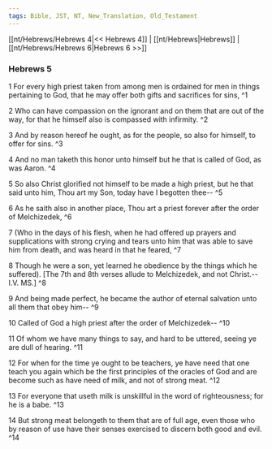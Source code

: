 ```yaml
---
tags: Bible, JST, NT, New_Translation, Old_Testament
---
```


[[nt/Hebrews/Hebrews 4|<< Hebrews 4]] | [[nt/Hebrews|Hebrews]] | [[nt/Hebrews/Hebrews 6|Hebrews 6 >>]]

### Hebrews 5

1 For every high priest taken from among men is ordained for men in things pertaining to God, that he may offer both gifts and sacrifices for sins,  ^1

2 Who can have compassion on the ignorant and on them that are out of the way, for that he himself also is compassed with infirmity.  ^2

3 And by reason hereof he ought, as for the people, so also for himself, to offer for sins.  ^3

4 And no man taketh this honor unto himself but he that is called of God, as was Aaron.  ^4

5 So also Christ glorified not himself to be made a high priest, but he that said unto him, Thou art my Son, today have I begotten thee\--  ^5

6 As he saith also in another place, Thou art a priest forever after the order of Melchizedek,  ^6

7 (Who in the days of his flesh, when he had offered up prayers and supplications with strong crying and tears unto him that was able to save him from death, and was heard in that he feared,  ^7

8 Though he were a son, yet learned he obedience by the things which he suffered). \[The 7th and 8th verses allude to Melchizedek, and not Christ.\--I.V. MS.\]  ^8

9 And being made perfect, he became the author of eternal salvation unto all them that obey him\--  ^9

10 Called of God a high priest after the order of Melchizedek\--  ^10

11 Of whom we have many things to say, and hard to be uttered, seeing ye are dull of hearing.  ^11

12 For when for the time ye ought to be teachers, ye have need that one teach you again which be the first principles of the oracles of God and are become such as have need of milk, and not of strong meat.  ^12

13 For everyone that useth milk is unskillful in the word of righteousness; for he is a babe.  ^13

14 But strong meat belongeth to them that are of full age, even those who by reason of use have their senses exercised to discern both good and evil.  ^14

 
